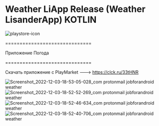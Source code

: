 # Weather LiApp Release (Weather LisanderApp) KOTLIN 

![playstore-icon](https://user-images.githubusercontent.com/82653197/205441936-74fcadc2-7b98-46e3-8b75-adce976ca5ba.png)

==============================  

Приложение Погода

==============================  

Скачать приложение с PlayMarket ---> 
https://clck.ru/33tHNR



![Screenshot_2022-12-03-18-53-05-028_com protonmail jobforandroid weather](https://user-images.githubusercontent.com/82653197/205441941-43b3a182-29a1-4622-a86c-69121bce7bf8.jpg)
![Screenshot_2022-12-03-18-52-52-269_com protonmail jobforandroid weather](https://user-images.githubusercontent.com/82653197/205441942-fdeef26f-b9d5-43df-847c-44621b2afc90.jpg)
![Screenshot_2022-12-03-18-52-46-634_com protonmail jobforandroid weather](https://user-images.githubusercontent.com/82653197/205441943-75091538-1b51-46de-a7af-4e28265ddace.jpg)
![Screenshot_2022-12-03-18-52-40-706_com protonmail jobforandroid weather](https://user-images.githubusercontent.com/82653197/205441944-20e0f11f-1524-4ef3-9d40-eb27a7fc2e34.jpg)
